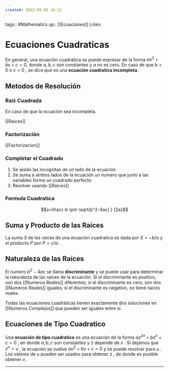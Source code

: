 ```yaml
---
created: 2022-09-08 18:12
---
```

tags:: #Mathematics 
up:: [[Ecuaciones]]
Links: 
# Ecuaciones Cuadraticas
En general, una ecuación cuadrática se puede expresar de la forma $ax^{2}+bx+c=0$, donde $a, b, c$ son constantes y $a$ no es cero. En caso de que $b = 0$ o $c = 0$ , se dice que es una **ecuación cuadratica incompleta**.

## Metodos de Resolución
### Raiz Cuadrada
En caso de que la ecuación sea incompleta. 

[[Raices]]

### Factorización
[[Factorizacion]]

### Completar el Cuadrado
1. Se aislan las incognitas de un lado de la ecuación
2. Se suma a ambos lados de la ecuación un numero que junto a las variables forme un cuadrado perfecto
3. Resolver usando [[Raices]]

### Formula Cuadratica
$$x=\frac{-b \pm \sqrt{b^2-4ac} } {2a}$$

## Suma y Producto de las Raíces
La suma $S$ de las raíces de una ecuación cuadratica es dada por $S = -b / a$ y el producto $P$ por $P = c / a$ .

## Naturaleza de las Raíces
El numero $b^2-4ac$ se llama **discriminante** y se puede usar para determinar la naturaleza de las raíces de la ecuación. Si el discriminante es positivo, son dos [[Numeros Reales]] diferentes; si el discriminante es cero, son dos [[Numeros Reales]] iguales; si el discriminante es negativo, no tiene raíces reales.

Todas las ecuaciones cuadráticas tienen exactamente dos soluciones en [[Numeros Complejos]] que pueden ser iguales entre sí.

## Ecuaciones de Tipo Cuadratico
Una **ecuación de tipo cuadratico** es una ecuación de la forma $az^{2n} + bz^n + c = 0$ , en donde $a, b, c$ son constantes y $z$ depende de $x$ . Si dejamos que $z^n = u$ , la ecuación se vuelve $au^2 + bu + c = 0$ y se puede resolver para $u$ . Los valores de $u$ pueden ser usados para obtener $z$ , de donde es posible obtener $x$ .
___

